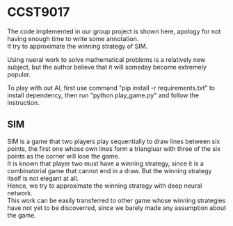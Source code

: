 # CCST9017
The code implemented in our group project is shown here, apology for not having enough time to write some annotation.  
It try to approximate the winning strategy of SIM.  

Using nueral work to solve mathematical problems is a relatively new subject, but the author believe that it will someday become extremely popular.


To play with out AI, first use command "pip install -r requirements.txt" to install dependency, then run "python play_game.py" and follow the instruction.

## SIM
SIM is a game that two players play sequentially to draw lines between six points, the first one whose own lines form a triangluar with three of the six points as the corner will lose the game.  
It is known that player two must have a winning strategy, since it is a combinatorial game that cannot end in a draw. But the winning strategy itself is not elegant at all.  
Hence, we try to approximate the winning strategy with deep neural network.  
This work can be easily transferred to other game whose winning strategies have not yet to be discoverred, since we barely made any assumption about the game.   